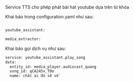 Service TTS cho phép phát bài hát youtube dựa trên từ khóa

Khai báo trong configuration.yaml như sau:

```sh

youtube_assistant:

media_extractor:
```   
Khai báo gọi dịch vụ như sau:

```sh
service: youtube_assistant.play_song
data:
  entity_id: media_player.audiocast_quang
  song_id: qCA245x_T0o
  name: chắc ai đó sẽ về
```      
